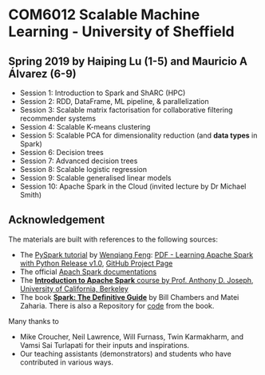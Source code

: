 # COM6012 Scalable Machine Learning - University of Sheffield
## Spring 2019 by Haiping Lu (1-5) and Mauricio A Álvarez (6-9)
* Session 1: Introduction to Spark and ShARC (HPC)
* Session 2: RDD, DataFrame, ML pipeline, & parallelization
* Session 3: Scalable matrix factorisation for collaborative filtering recommender systems
* Session 4: Scalable K-means clustering
* Session 5: Scalable PCA for dimensionality reduction (and **data types** in Spark)
* Session 6: Decision trees
* Session 7: Advanced decision trees
* Session 8: Scalable logistic regression
* Session 9: Scalable generalised linear models
* Session 10: Apache Spark in the Cloud (invited lecture by Dr Michael Smith)

## Acknowledgement
The materials are built with references to the following sources:
* The [PySpark tutorial](https://runawayhorse001.github.io/LearningApacheSpark/) by [Wenqiang Feng](http://web.utk.edu/~wfeng1/): [PDF - Learning Apache Spark with Python Release v1.0](https://runawayhorse001.github.io/LearningApacheSpark/pyspark.pdf), [GitHub Project Page](https://github.com/runawayhorse001/LearningApacheSpark)
* The official [Apach Spark documentations](https://spark.apache.org/)
* The [**Introduction to Apache Spark** course by Prof. Anthony D. Joseph, University of California, Berkeley](https://www.edx.org/course/introduction-apache-spark-uc-berkeleyx-cs105x)
* The book [**Spark: The Definitive Guide**](https://books.google.co.uk/books/about/Spark.html?id=urjpAQAACAAJ&redir_esc=y) by Bill Chambers and Matei Zaharia. There is also a Repository for [code](https://github.com/databricks/Spark-The-Definitive-Guide) from the book.
 
Many thanks to 
* Mike Croucher, Neil Lawrence, Will Furnass, Twin Karmakharm, and Vamsi Sai Turlapati for their inputs and inspirations.
* Our teaching assistants (demonstrators) and students who have contributed in various ways.
